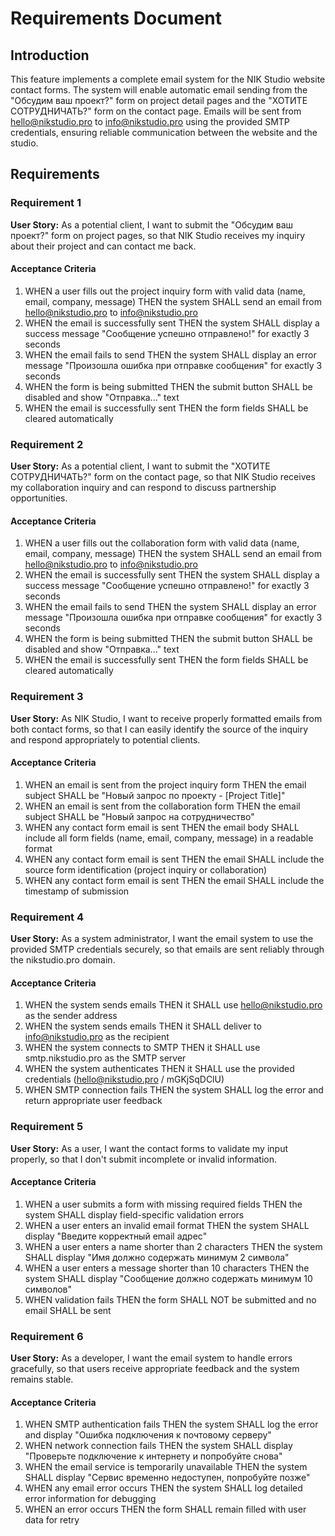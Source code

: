 # Requirements Document

## Introduction

This feature implements a complete email system for the NIK Studio website contact forms. The system will enable automatic email sending from the "Обсудим ваш проект?" form on project detail pages and the "ХОТИТЕ СОТРУДНИЧАТЬ?" form on the contact page. Emails will be sent from hello@nikstudio.pro to info@nikstudio.pro using the provided SMTP credentials, ensuring reliable communication between the website and the studio.

## Requirements

### Requirement 1

**User Story:** As a potential client, I want to submit the "Обсудим ваш проект?" form on project pages, so that NIK Studio receives my inquiry about their project and can contact me back.

#### Acceptance Criteria

1. WHEN a user fills out the project inquiry form with valid data (name, email, company, message) THEN the system SHALL send an email from hello@nikstudio.pro to info@nikstudio.pro
2. WHEN the email is successfully sent THEN the system SHALL display a success message "Сообщение успешно отправлено!" for exactly 3 seconds
3. WHEN the email fails to send THEN the system SHALL display an error message "Произошла ошибка при отправке сообщения" for exactly 3 seconds
4. WHEN the form is being submitted THEN the submit button SHALL be disabled and show "Отправка..." text
5. WHEN the email is successfully sent THEN the form fields SHALL be cleared automatically

### Requirement 2

**User Story:** As a potential client, I want to submit the "ХОТИТЕ СОТРУДНИЧАТЬ?" form on the contact page, so that NIK Studio receives my collaboration inquiry and can respond to discuss partnership opportunities.

#### Acceptance Criteria

1. WHEN a user fills out the collaboration form with valid data (name, email, company, message) THEN the system SHALL send an email from hello@nikstudio.pro to info@nikstudio.pro
2. WHEN the email is successfully sent THEN the system SHALL display a success message "Сообщение успешно отправлено!" for exactly 3 seconds
3. WHEN the email fails to send THEN the system SHALL display an error message "Произошла ошибка при отправке сообщения" for exactly 3 seconds
4. WHEN the form is being submitted THEN the submit button SHALL be disabled and show "Отправка..." text
5. WHEN the email is successfully sent THEN the form fields SHALL be cleared automatically

### Requirement 3

**User Story:** As NIK Studio, I want to receive properly formatted emails from both contact forms, so that I can easily identify the source of the inquiry and respond appropriately to potential clients.

#### Acceptance Criteria

1. WHEN an email is sent from the project inquiry form THEN the email subject SHALL be "Новый запрос по проекту - [Project Title]"
2. WHEN an email is sent from the collaboration form THEN the email subject SHALL be "Новый запрос на сотрудничество"
3. WHEN any contact form email is sent THEN the email body SHALL include all form fields (name, email, company, message) in a readable format
4. WHEN any contact form email is sent THEN the email SHALL include the source form identification (project inquiry or collaboration)
5. WHEN any contact form email is sent THEN the email SHALL include the timestamp of submission

### Requirement 4

**User Story:** As a system administrator, I want the email system to use the provided SMTP credentials securely, so that emails are sent reliably through the nikstudio.pro domain.

#### Acceptance Criteria

1. WHEN the system sends emails THEN it SHALL use hello@nikstudio.pro as the sender address
2. WHEN the system sends emails THEN it SHALL deliver to info@nikstudio.pro as the recipient
3. WHEN the system connects to SMTP THEN it SHALL use smtp.nikstudio.pro as the SMTP server
4. WHEN the system authenticates THEN it SHALL use the provided credentials (hello@nikstudio.pro / mGKjSqDClU)
5. WHEN SMTP connection fails THEN the system SHALL log the error and return appropriate user feedback

### Requirement 5

**User Story:** As a user, I want the contact forms to validate my input properly, so that I don't submit incomplete or invalid information.

#### Acceptance Criteria

1. WHEN a user submits a form with missing required fields THEN the system SHALL display field-specific validation errors
2. WHEN a user enters an invalid email format THEN the system SHALL display "Введите корректный email адрес"
3. WHEN a user enters a name shorter than 2 characters THEN the system SHALL display "Имя должно содержать минимум 2 символа"
4. WHEN a user enters a message shorter than 10 characters THEN the system SHALL display "Сообщение должно содержать минимум 10 символов"
5. WHEN validation fails THEN the form SHALL NOT be submitted and no email SHALL be sent

### Requirement 6

**User Story:** As a developer, I want the email system to handle errors gracefully, so that users receive appropriate feedback and the system remains stable.

#### Acceptance Criteria

1. WHEN SMTP authentication fails THEN the system SHALL log the error and display "Ошибка подключения к почтовому серверу"
2. WHEN network connection fails THEN the system SHALL display "Проверьте подключение к интернету и попробуйте снова"
3. WHEN the email service is temporarily unavailable THEN the system SHALL display "Сервис временно недоступен, попробуйте позже"
4. WHEN any email error occurs THEN the system SHALL log detailed error information for debugging
5. WHEN an error occurs THEN the form SHALL remain filled with user data for retry